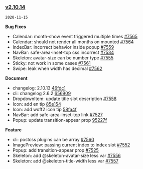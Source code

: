 ### [v2.10.14](https://github.com/youzan/vant/compare/v2.10.13...v2.10.14)

`2020-11-15`

**Bug Fixes**

- Calendar: month-show event triggered multiple times [#7565](https://github.com/youzan/vant/issues/7565)
- Calendar: should not render all months on mounted [#7564](https://github.com/youzan/vant/issues/7564)
- IndexBar: incorrect behavior inside popup [#7559](https://github.com/youzan/vant/issues/7559)
- NavBar: safe-area-inset-top css incorrect [#7534](https://github.com/youzan/vant/issues/7534)
- Skeleton: avatar-size can be number type [#7555](https://github.com/youzan/vant/issues/7555)
- Sticky: not work in some cases [#7561](https://github.com/youzan/vant/issues/7561)
- Swipe: leak when width has decimal [#7562](https://github.com/youzan/vant/issues/7562)

**Document**

- changelog: 2.10.13 [46fdc1](https://github.com/youzan/vant/commit/46fdc15ce5d35cacbc0e869b2f886f09143c4506)
- cli: changelog 2.6.2 [656909](https://github.com/youzan/vant/commit/656909613bdcd70c544a29eeadf021aadd669aec)
- DropdownItem: update title slot description [#7558](https://github.com/youzan/vant/issues/7558)
- Icon: add en tip [85e154](https://github.com/youzan/vant/commit/85e1548fc53b67804f38f1b480d377edd218bdb3)
- Icon: add woff2 icon tip [58fa4f](https://github.com/youzan/vant/commit/58fa4fee1c74fdda520c7bee58d1e65bf9435caa)
- NavBar: add safe-area-inset-top link [#7527](https://github.com/youzan/vant/issues/7527)
- Popup: update transition-appear prop [95227f](https://github.com/youzan/vant/commit/95227fff94cd763bab4fe4aa209439380c14b3aa)

**Feature**

- cli: postcss plugins can be array [#7560](https://github.com/youzan/vant/issues/7560)
- ImagePreview: passing current index to index slot [#7552](https://github.com/youzan/vant/issues/7552)
- Popup: add transition-appear prop [#7525](https://github.com/youzan/vant/issues/7525)
- Skeleton: add @skeleton-avatar-size less var [#7556](https://github.com/youzan/vant/issues/7556)
- Skeleton: add @skeleton-title-width less var [#7557](https://github.com/youzan/vant/issues/7557)
